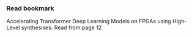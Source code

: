 ### Read bookmark
Accelerating Transformer Deep Learning Models on FPGAs using High-Level synthesises: Read from page 12
